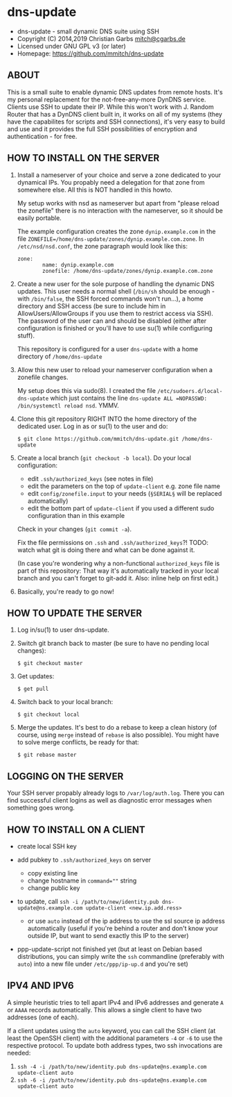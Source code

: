 dns-update
==========

* dns-update - small dynamic DNS suite using SSH
* Copyright (C) 2014,2019  Christian Garbs <mitch@cgarbs.de>
* Licensed under GNU GPL v3 (or later)
* Homepage: https://github.com/mmitch/dns-update

ABOUT
-----

This is a small suite to enable dynamic DNS updates from remote hosts.
It's my personal replacement for the not-free-any-more DynDNS service.
Clients use SSH to update their IP.  While this won't work with
J. Random Router that has a DynDNS client built in, it works on all of
my systems (they have the capabilites for scripts and SSH
connections), it's very easy to build and use and it provides the full
SSH possibilities of encryption and authentication - for free.


HOW TO INSTALL ON THE SERVER
----------------------------

1. Install a nameserver of your choice and serve a zone dedicated to
   your dynamical IPs.  You propably need a delegation for that zone
   from somewhere else.  All this is NOT handled in this howto.

   My setup works with nsd as nameserver but apart from "please reload
   the zonefile" there is no interaction with the nameserver, so it
   should be easily portable.

   The example configuration creates the zone `dynip.example.com` in
   the file `ZONEFILE=/home/dns-update/zones/dynip.example.com.zone`.
   In `/etc/nsd/nsd.conf`, the zone paragraph would look like this:

   ```
   zone:
           name: dynip.example.com
           zonefile: /home/dns-update/zones/dynip.example.com.zone
   ```


2. Create a new user for the sole purpose of handling the dynamic DNS
   updates.  This user needs a normal shell (`/bin/sh` should be
   enough - with `/bin/false`, the SSH forced commands won't run…), a
   home directory and SSH access (be sure to include him in
   AllowUsers/AllowGroups if you use them to restrict access via SSH).
   The password of the user can and should be disabled (either after
   configuration is finished or you'll have to use su(1) while
   configuring stuff).

   This repository is configured for a user `dns-update` with a home
   directory of `/home/dns-update`


3. Allow this new user to reload your nameserver configuration when a
   zonefile changes.
   
   My setup does this via sudo(8).  I created the file
   `/etc/sudoers.d/local-dns-update` which just contains the line
   `dns-update ALL =NOPASSWD: /bin/systemctl reload nsd`.  YMMV.


4. Clone this git repository RIGHT INTO the home directory of the
   dedicated user.  Log in as or su(1) to the user and do:

   ```
   $ git clone https://github.com/mmitch/dns-update.git /home/dns-update
   ```


5. Create a local branch (`git checkout -b local`).  Do your local
   configuration:

   * edit `.ssh/authorized_keys` (see notes in file)
   * edit the parameters on the top of `update-client` e.g. zone file
     name
   * edit `config/zonefile.input` to your needs (`§SERIAL§` will be
     replaced automatically)
   * edit the bottom part of `update-client` if you used a different
     sudo configuration than in this example

   Check in your changes (`git commit -a`).

   Fix the file permissions on `.ssh` and `.ssh/authorized_keys`?!
   TODO: watch what git is doing there and what can be done against it.
   
   (In case you're wondering why a non-functional `authorized_keys`
    file is part of this repository: That way it's automatically
    tracked in your local branch and you can't forget to git-add it.
    Also: inline help on first edit.)

6. Basically, you're ready to go now!



HOW TO UPDATE THE SERVER
------------------------


1. Log in/su(1) to user dns-update.

2. Switch git branch back to master (be sure to have no pending local
   changes):

   ```
   $ git checkout master
   ```

3. Get updates:

   ```
   $ get pull
   ```

4. Switch back to your local branch:

   ```
   $ git checkout local
   ```

5. Merge the updates.  It's best to do a rebase to keep a clean
   history (of course, using `merge` instead of `rebase` is also
   possible).  You might have to solve merge conflicts, be ready for
   that:
   
   ```
   $ git rebase master
   ```



LOGGING ON THE SERVER
---------------------

Your SSH server propably already logs to `/var/log/auth.log`.  There
you can find successful client logins as well as diagnostic error
messages when something goes wrong.



HOW TO INSTALL ON A CLIENT
--------------------------

- create local SSH key
- add pubkey to `.ssh/authorized_keys` on server
  - copy existing line
  - change hostname in `command=""` string
  - change public key
- to update, call `ssh -i /path/to/new/identity.pub dns-update@ns.example.com update-client <new.ip.add.ress>`
  - or use `auto` instead of the ip address to use the ssl source ip
    address automatically (useful if you're behind a router and don't
    know your outside IP, but want to send exactly this IP to the
    server)

- ppp-update-script not finished yet (but at least on Debian based
  distributions, you can simply write the `ssh` commandline
  (preferably with `auto`) into a new file under `/etc/ppp/ip-up.d`
  and you're set)



IPV4 AND IPV6
-------------

A simple heuristic tries to tell apart IPv4 and IPv6 addresses and
generate `A` or `AAAA` records automatically.  This allows a single
client to have two addresses (one of each).

If a client updates using the `auto` keyword, you can call the SSH
client (at least the OpenSSH client) with the additional parameters
`-4` or `-6` to use the respective protocol.  To update both address
types, two ssh invocations are needed:

1. `ssh -4 -i /path/to/new/identity.pub dns-update@ns.example.com update-client auto`
2. `ssh -6 -i /path/to/new/identity.pub dns-update@ns.example.com update-client auto`
